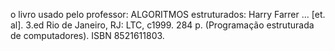 o livro usado pelo professor:
ALGORITMOS estruturados: Harry Farrer ... [et. al]. 3.ed Rio de Janeiro, RJ: LTC, c1999. 284 p. (Programação estruturada de computadores). ISBN 8521611803.

